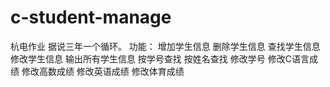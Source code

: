 # c-student-manage
杭电作业
据说三年一个循环。
功能：
增加学生信息
删除学生信息
查找学生信息
修改学生信息
输出所有学生信息
按学号查找
按姓名查找
修改学号
修改C语言成绩
 修改高数成绩
修改英语成绩
修改体育成绩 
